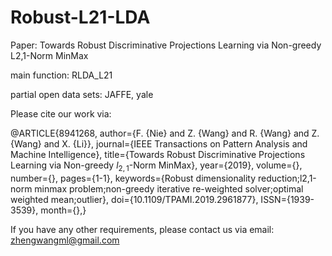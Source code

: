 # Robust-L21-LDA

Paper: Towards Robust Discriminative Projections Learning via Non-greedy L2,1-Norm MinMax

main function: RLDA_L21

partial open data sets: JAFFE, yale

Please cite our work via:

@ARTICLE{8941268, 
author={F. {Nie} and Z. {Wang} and R. {Wang} and Z. {Wang} and X. {Li}}, 
journal={IEEE Transactions on Pattern Analysis and Machine Intelligence}, 
title={Towards Robust Discriminative Projections Learning via Non-greedy ${l}_{2,1}$-Norm MinMax}, 
year={2019}, 
volume={}, 
number={}, 
pages={1-1}, 
keywords={Robust dimensionality reduction;l2,1-norm minmax problem;non-greedy iterative re-weighted solver;optimal weighted mean;outlier}, 
doi={10.1109/TPAMI.2019.2961877}, 
ISSN={1939-3539}, 
month={},}

If you have any other requirements, please contact us via email: zhengwangml@gmail.com  
